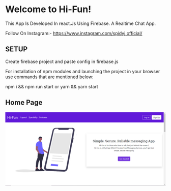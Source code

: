 # Welcome to Hi-Fun! 

This App Is Developed In react.Js Using Firebase. A Realtime Chat App. 

Follow On Instagram:- https://www.instagram.com/spidyj.official/

## SETUP

Create firebase project and paste config in firebase.js 

For installation of npm modules and launching the project in your browser use commands that are mentioned below:

npm i && npm run start or yarn && yarn start

## Home Page
![](images/Capture.PNG)

